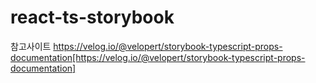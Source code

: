 # react-ts-storybook

참고사이트
https://velog.io/@velopert/storybook-typescript-props-documentation[https://velog.io/@velopert/storybook-typescript-props-documentation]
